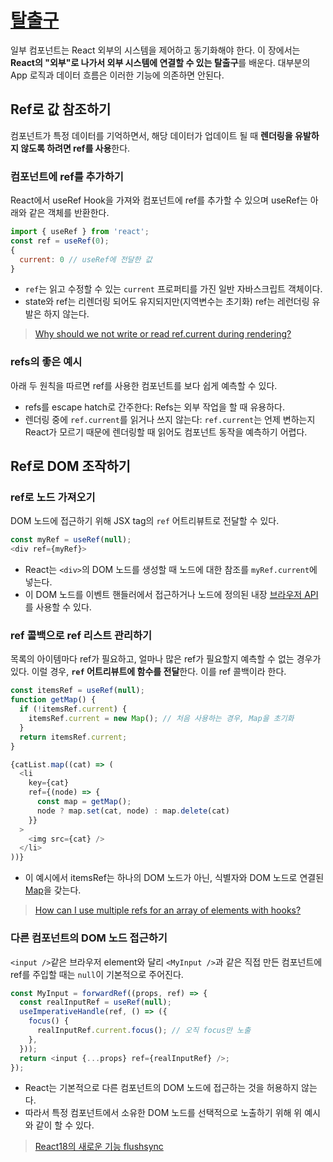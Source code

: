# [탈출구](https://ko.react.dev/learn/escape-hatches)
일부 컴포넌트는 React 외부의 시스템을 제어하고 동기화해야 한다. 이 장에서는 **React의 "외부"로 나가서 외부 시스템에 연결할 수 있는 탈출구**를 배운다. 대부분의 App 로직과 데이터 흐름은 이러한 기능에 의존하면 안된다.

## Ref로 값 참조하기
컴포넌트가 특정 데이터를 기억하면서, 해당 데이터가 업데이트 될 때 **렌더링을 유발하지 않도록 하려면 ref를 사용**한다.
### 컴포넌트에 ref를 추가하기
React에서 useRef Hook을 가져와 컴포넌트에 ref를 추가할 수 있으며 useRef는 아래와 같은 객체를 반환한다.
```javascript
import { useRef } from 'react';
const ref = useRef(0);
{
  current: 0 // useRef에 전달한 값
}
```
- `ref`는 읽고 수정할 수 있는 `current` 프로퍼티를 가진 일반 자바스크립트 객체이다.
- state와 ref는 리렌더링 되어도 유지되지만(지역변수는 초기화) ref는 레런더링 유발은 하지 않는다.
> [Why should we not write or read ref.current during rendering?](https://stackoverflow.com/questions/76109867/why-should-we-not-write-or-read-ref-current-during-rendering)
### refs의 좋은 예시
아래 두 원칙을 따르면 ref를 사용한 컴포넌트를 보다 쉽게 예측할 수 있다.
- refs를 escape hatch로 간주한다: Refs는 외부 작업을 할 때 유용하다.
- 렌더링 중에 `ref.current`를 읽거나 쓰지 않는다: `ref.current`는 언제 변하는지 React가 모르기 때문에 렌더링할 때 읽어도 컴포넌트 동작을 예측하기 어렵다.

## Ref로 DOM 조작하기
### ref로 노드 가져오기
DOM 노드에 접근하기 위해 JSX tag의 `ref` 어트리뷰트로 전달할 수 있다.
```javascript
const myRef = useRef(null);
<div ref={myRef}>
```
- React는 `<div>`의 DOM 노드를 생성할 때 노드에 대한 참조를 `myRef.current`에 넣는다.
- 이 DOM 노드를 이벤트 핸들러에서 접근하거나 노드에 정의된 내장 [브라우저 API](https://developer.mozilla.org/en-US/docs/Web/API)를 사용할 수 있다.
### ref 콜백으로 ref 리스트 관리하기
목록의 아이템마다 ref가 필요하고, 얼마나 많은 ref가 필요할지 예측할 수 없는 경우가 있다. 이럴 경우, **`ref` 어트리뷰트에 함수를 전달**한다. 이를 ref 콜백이라 한다.
```javascript
const itemsRef = useRef(null);
function getMap() {
  if (!itemsRef.current) {
    itemsRef.current = new Map(); // 처음 사용하는 경우, Map을 초기화
  }
  return itemsRef.current;
}

{catList.map((cat) => (
  <li
    key={cat}
    ref={(node) => {
      const map = getMap();
      node ? map.set(cat, node) : map.delete(cat)
    }}
  >
    <img src={cat} />
  </li>
))}
```
- 이 예시에서 itemsRef는 하나의 DOM 노드가 아닌, 식별자와 DOM 노드로 연결된 [Map](https://developer.mozilla.org/ko/docs/Web/JavaScript/Reference/Global_Objects/Map)을 갖는다.
> [How can I use multiple refs for an array of elements with hooks?](https://stackoverflow.com/questions/54633690/how-can-i-use-multiple-refs-for-an-array-of-elements-with-hooks)
### 다른 컴포넌트의 DOM 노드 접근하기 
`<input />`같은 브라우저 element와 달리 `<MyInput />`과 같은 직접 만든 컴포넌트에 ref를 주입할 때는 `null`이 기본적으로 주어진다.
```javascript
const MyInput = forwardRef((props, ref) => {
  const realInputRef = useRef(null);
  useImperativeHandle(ref, () => ({
    focus() {
      realInputRef.current.focus(); // 오직 focus만 노출
    },
  }));
  return <input {...props} ref={realInputRef} />;
});
```
- React는 기본적으로 다른 컴포넌트의 DOM 노드에 접근하는 것을 허용하지 않는다.
- 따라서 특정 컴포넌트에서 소유한 DOM 노드를 선택적으로 노출하기 위해 위 예시와 같이 할 수 있다.
> [React18의 새로운 기능 flushsync](https://kyounghwan01.github.io/blog/React/React18/flushsync/#react18-state-%E1%84%87%E1%85%A2%E1%84%8E%E1%85%B5%E1%86%BC)
